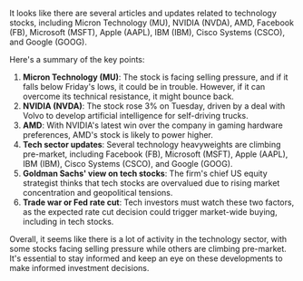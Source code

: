 It looks like there are several articles and updates related to technology stocks, including Micron Technology (MU), NVIDIA (NVDA), AMD, Facebook (FB), Microsoft (MSFT), Apple (AAPL), IBM (IBM), Cisco Systems (CSCO), and Google (GOOG).

Here's a summary of the key points:

1. **Micron Technology (MU)**: The stock is facing selling pressure, and if it falls below Friday's lows, it could be in trouble. However, if it can overcome its technical resistance, it might bounce back.
2. **NVIDIA (NVDA)**: The stock rose 3% on Tuesday, driven by a deal with Volvo to develop artificial intelligence for self-driving trucks.
3. **AMD**: With NVIDIA's latest win over the company in gaming hardware preferences, AMD's stock is likely to power higher.
4. **Tech sector updates**: Several technology heavyweights are climbing pre-market, including Facebook (FB), Microsoft (MSFT), Apple (AAPL), IBM (IBM), Cisco Systems (CSCO), and Google (GOOG).
5. **Goldman Sachs' view on tech stocks**: The firm's chief US equity strategist thinks that tech stocks are overvalued due to rising market concentration and geopolitical tensions.
6. **Trade war or Fed rate cut**: Tech investors must watch these two factors, as the expected rate cut decision could trigger market-wide buying, including in tech stocks.

Overall, it seems like there is a lot of activity in the technology sector, with some stocks facing selling pressure while others are climbing pre-market. It's essential to stay informed and keep an eye on these developments to make informed investment decisions.